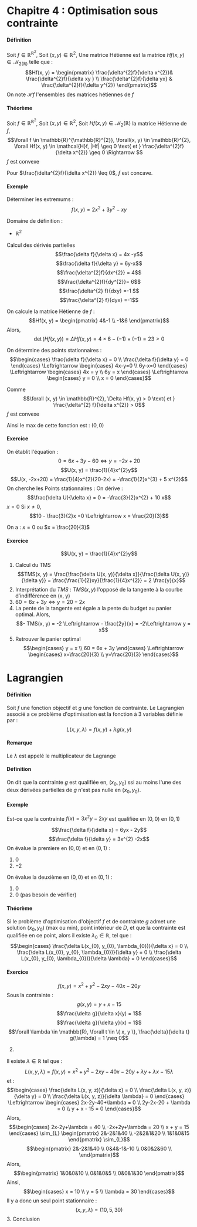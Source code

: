 # Chapitre 4 : Optimisation sous contrainte
#### Définition
Soit $f \in \mathbb{R}^{\mathbb{R}^{2}}$, 
Soit $(x, y) \in \mathbb{R}^{2}$, 
Une matrice Hétienne est la matrice $Hf(x, y) \in \mathcal{M}_{2(\mathbb{R})}$ telle que :
$$Hf(x, y) = \begin{pmatrix}
\frac{\delta^{2}f}{\delta x^{2}}& \frac{\delta^{2}f}{\delta xy
} \\
\frac{\delta^{2}f}{\delta yx} & \frac{\delta^{2}f}{\delta y^{2}}
\end{pmatrix}$$
On note $\mathcal{H}f$ l'ensembles des matrices hétiennes de $f$

#### Théorème
Soit $f \in \mathbb{R}^{\mathbb{R}^{2}}$, 
Soit $(x, y) \in \mathbb{R}^{2}$, 
Soit $Hf(x, y) \in \mathcal{M}_{2}(\mathbb{R})$ la matrice Hétienne de $f$, 
$$\forall f \in \mathbb{R}^{\mathbb{R}^{2}}, \forall(x, y) \in \mathbb{R}^{2}, \forall Hf(x, y) \in \mathcal{H}f, |Hf| \geq 0 \text{ et } \frac{\delta^{2}f}{\delta x^{2}} \geq 0 \Rightarrow $$
$f$ est convexe

Pour $\frac{\delta^{2}f}{\delta x^{2}} \leq 0$, $f$ est concave. 

#### Exemple
Déterminer les extremums : 
$$f(x, y) = 2x^{2} + 3y^{2}-xy$$

Domaine de définition : 
- $\mathbb{R}^{2}$

Calcul des dérivés partielles
$$\frac{\delta f}{\delta x} = 4x -y$$
$$\frac{\delta f}{\delta y} = 6y-x$$
$$\frac{\delta^{2}f}{dx^{2}} = 4$$
$$\frac{\delta^{2}f}{dy^{2}}= 6$$
$$\frac{\delta^{2} f}{dxy} =-1 $$
$$\frac{\delta^{2} f}{dyx} =-1$$


On calcule la matrice Hétienne de $f$ : 
$$Hf(x, y) = \begin{pmatrix}
4&-1 \\
-1&6
\end{pmatrix}$$
Alors,
$$\det(Hf(x, y)) = \Delta Hf(x, y) = 4 \times 6 - (-1)\times(-1) = 23>0$$

On détermine des points stationnaires : 
$$\begin{cases}
\frac{\delta f}{\delta x} = 0 \\
\frac{\delta f}{\delta y} = 0
\end{cases} \Leftrightarrow \begin{cases}
4x-y=0 \\
6y-x=0
\end{cases} \Leftrightarrow \begin{cases}
4x = y \\
6y = x
\end{cases} \Leftrightarrow \begin{cases}
y = 0 \\
x = 0
\end{cases}$$

Comme
$$\forall (x, y) \in \mathbb{R}^{2}, \Delta Hf(x, y) > 0 \text{ et } \frac{\delta^{2} f}{\delta x^{2}} > 0$$
$f$ est convexe

Ainsi le max de cette fonction est : $(0, 0)$


#### Exercice
On établit l'équation : 
$$0 = 6x + 3y - 60 \Leftrightarrow y = -2x + 20$$
$$U(x, y) = \frac{1}{4}x^{2}y$$
$$U(x, -2x+20) = \frac{1}{4}x^{2}(20-2x) = -\frac{1}{2}x^{3} + 5 x^{2}$$
On cherche les Points stationnaires : 
On dérive : 
$$\frac{\delta U}{\delta x} = 0 = -\frac{3}{2}x^{2} + 10 x$$
$x = 0$
Si $x \neq 0$, 
$$10 - \frac{3}{2}x =0 \Leftrightarrow x = \frac{20}{3}$$

On a : $x = 0$ ou $x = \frac{20}{3}$

#### Exercice
$$U(x, y) = \frac{1}{4}x^{2}y$$
1. Calcul du TMS
$$TMS(x, y) = \frac{\frac{\delta U(x, y)}{\delta x}}{\frac{\delta U(x, y)}{\delta y}} = \frac{\frac{1}{2}xy}{\frac{1}{4}x^{2}} = 2 \frac{y}{x}$$
2. Interprétation du $TMS$ :
   $TMS(x, y)$ l'opposé de la tangente à la courbe d’indifférence en (x, y)
3. $60 = 6x + 3y \Leftrightarrow y = 20 - 2 x$ 
4. La pente de la tangente est égale a la pente du budget au panier optimal.
   Alors, 
   $$- TMS(x, y) = -2 \Leftrightarrow - \frac{2y}{x} = -2\Leftrightarrow y = x$$
5. Retrouver le panier optimal
   $$\begin{cases}
y = x \\
60 = 6x + 3y
\end{cases} \Leftrightarrow \begin{cases}
x=\frac{20}{3} \\
y=\frac{20}{3}
\end{cases}$$




# Lagrangien
#### Définition
Soit $f$ une fonction objectif et $g$ une fonction de contrainte.
Le Lagrangien associé a ce problème d'optimisation est la fonction à 3 variables définie par :
$$L(x, y, \lambda) = f(x, y) + \lambda g(x, y)$$

#### Remarque
Le $\lambda$ est appelé le multiplicateur de Lagrange

#### Définition
On dit que la contrainte $g$ est qualifiée en, $(x_{0}, y_{0})$ ssi au moins l'une des deux dérivées partielles de $g$ n'est pas nulle en $(x_{0}, y_{0})$. 

#### Exemple
Est-ce que la contrainte $f(x) = 3x^{2}y-2xy$ est qualifiée en $(0,0)$ en $(0, 1)$

$$\frac{\delta f}{\delta x} = 6yx - 2y$$
$$\frac{\delta f}{\delta y} = 3x^{2} -2x$$
On évalue la premiere en $(0, 0)$ et en $(0, 1)$ : 
1. $0$
2. $-2$

On évalue la deuxième en $(0, 0)$ et en $(0, 1)$ : 
1. $0$
2. $0$ (pas besoin de vérifier)

#### Théorème
Si le problème d'optimisation d'objectif $f$ et de contrainte $g$ admet une solution $(x_{0}, y_{0})$ (max ou min), point intérieur de $D$, et que la contrainte est qualifiée en ce point, alors il existe $\lambda_{0} \in \mathbb{R}$, tel que : 
$$\begin{cases}
\frac{\delta L(x_{0}, y_{0}, \lambda_{0})}{\delta x} = 0 \\
\frac{\delta L(x_{0}, y_{0}, \lambda_{0})}{\delta y} = 0 \\
\frac{\delta L(x_{0}, y_{0}, \lambda_{0})}{\delta \lambda} = 0
\end{cases}$$
#### Exercice
$$f(x, y) = x^{2} + y^{2}-2xy - 40x-20y$$
Sous la contrainte : 
$$g(x, y) = y + x - 15$$
$$\frac{\delta g}{\delta x}(y) =  1$$
$$\frac{\delta g}{\delta y}(x) = 1$$
$$\forall \lambda \in \mathbb{R}, \forall t \in \{ x, y \}, \frac{\delta}{\delta t} g(\lambda) = 1 \neq 0$$

2. 
Il existe $\lambda \in \mathbb{R}$ tel que : 
$$L(x, y, \lambda) =f(x, y) = x^{2} + y^{2}-2xy - 40x-20y + \lambda y +\lambda x - 15\lambda  $$
et :
$$\begin{cases} 
\frac{\delta L(x, y, z)}{\delta x} = 0 \\
\frac{\delta L(x, y, z)}{\delta y} = 0 \\
\frac{\delta L(x, y, z)}{\delta \lambda} = 0
\end{cases} \Leftrightarrow \begin{cases}
2x-2y-40+\lambda = 0 \\
2y-2x-20 + \lambda = 0 \\
y + x - 15 = 0
\end{cases}$$
Alors,
$$\begin{cases}
2x-2y+\lambda = 40 \\
-2x+2y+\lambda = 20 \\
x + y = 15
\end{cases} \sim_{L} \begin{pmatrix}
2&-2&1&40 \\
-2&2&1&20 \\
1&1&0&15
\end{pmatrix} \sim_{L}$$
$$\begin{pmatrix}
2&-2&1&40 \\
0&4&-1&-10 \\
0&0&2&60 \\
\end{pmatrix}$$
Alors, 
$$\begin{pmatrix}
1&0&0&10 \\
0&1&0&5 \\
0&0&1&30
\end{pmatrix}$$
Ainsi, 
$$\begin{cases}
x = 10 \\
y = 5 \\
\lambda = 30
\end{cases}$$
Il y a donc un seul point stationnaire : 
$$(x, y, \lambda) = (10, 5, 30)$$
3. Conclusion 
